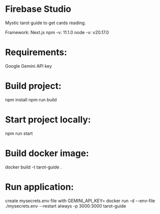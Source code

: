 # Firebase Studio
Mystic tarot guide to get cards reading.

Framework: Next.js
npm -v: 11.1.0
node -v: v20.17.0

# Requirements:
Google Gemini API key

# Build project:
npm install
npm run build

# Start project locally:
npm run start

# Build docker image:
docker build -t tarot-guide .

# Run application:
create mysecrets.env file with GEMINI_API_KEY=<YOUR API KEY>
docker run -d --env-file ./mysecrets.env --restart always -p 3000:3000 tarot-guide
